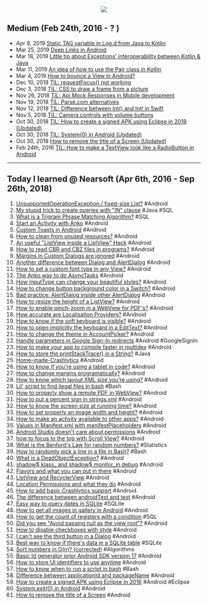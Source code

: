 <p align="center"><img src="https://github.com/saishaddai/Personal-Notes/blob/master/Blogs/TIL/til_2019_medium.png"/></p>

## Medium (Feb 24th, 2016 - ? )
- Apr 8, 2019 [Static TAG variable in Log.d from Java to Kotlin](https://medium.com/@saishaddai/static-tag-variable-in-log-d-from-java-to-kotlin-e09dea89701b)
- Mar 25, 2019 [Deep Links in Android](https://medium.com/@saishaddai/deep-links-in-android-ff4d5b9110d0)
- Mar 18, 2019 [Little tip about Exceptions’ interoperability between Kotlin & Java](https://medium.com/@saishaddai/little-tip-about-exceptions-interoperability-between-kotlin-java-e1e7b13f5431)
- Mar 11, 2019 [An idea of how to use the Pair class in Kotlin](https://medium.com/@saishaddai/an-idea-of-how-to-use-the-pair-class-in-kotlin-575e827e0808)
- Mar 4, 2019 [How to bounce a View in Android?](https://medium.com/@saishaddai/how-to-bounce-a-view-in-android-cee4aad83bce)
- Dec 10, 2018 [TIL: requestFocus() not working](https://medium.com/@saishaddai/til-requestfocus-not-working-22760b417cf9)
- Dec 3, 2018 [TIL: CSS to draw a frame from a picture](https://medium.com/@saishaddai/til-css-to-draw-a-frame-from-a-picture-2b0cfcf67c9a)
- Nov 26, 2018 [TIL: Api Mock Responses in Mobile development](https://medium.com/@saishaddai/til-api-mock-responses-in-mobile-development-29443d35c778)
- Nov 19, 2018 [TIL: Parse.com alternatives](https://medium.com/@saishaddai/til-parse-com-alternatives-39c427f59f43)
- Nov 12, 2018 [TIL: Difference between Int() and Int! in Swift](https://medium.com/@saishaddai/til-difference-between-int-and-int-in-swift-5a378cee844c)
- Nov 5, 2018 [TIL: Camera controls with volume buttons](https://medium.com/@saishaddai/til-camera-controls-with-volume-buttons-2bb4ef18972d)
- Oct 30, 2018 [TIL: How to create a signed APK using Eclipse in 2018 (Updated)](https://medium.com/@saishaddai/til-how-to-create-a-signed-apk-using-eclipse-in-2018-d7fa325ec6a)
- Oct 30, 2018 [TIL: System(0) in Android (Updated)](https://medium.com/@saishaddai/til-system-0-in-android-2555e7ba51d1)
- Oct 30, 2018 [How to remove the title of a Screen (Updated)](https://medium.com/@saishaddai/how-to-remove-the-title-of-a-screen-731e331a002d)
- Feb 24th, 2016 [TIL: How to make a TextView look like a RadioButton in Android](https://medium.com/@saishaddai/how-to-make-a-textview-look-like-a-radiobutton-in-android-482e1da3801c)


---
## Today I learned @ Nearsoft (Apr 6th, 2016 - Sep 26th, 2018)
1. [UnsupportedOperationException / fixed-size List?](https://tilns.herokuapp.com/posts/97fee6c06f-unsupportedoperationexception-fixedsize-list) #Android
1. [My stupid trick to create queries with "IN" clause](https://tilns.herokuapp.com/posts/a0e9ce7740-my-stupid-trick-to-create-queries-with-in-clause) #Java #SQL
1. [What is a Trigram Phrase Matching Algorithm?](https://tilns.herokuapp.com/posts/37bcc754e6-what-is-a-trigram-phrase-matching-algorithm) #SQL
1. [Start an Activity with Anko](https://tilns.herokuapp.com/posts/b5813a6bc5-start-an-activity-with-anko) #Android
1. [Custom Toasts in Android](https://tilns.herokuapp.com/posts/c0d7cb4332-custom-toasts-in-android) #Android
1. [How to clean from unused resources?](https://tilns.herokuapp.com/posts/1d01d81c0f-how-to-clean-from-unused-resources) #Android
1. [An useful "ListView inside a ListView" Hack](https://tilns.herokuapp.com/posts/c7782e36c4-an-useful-listview-inside-a-listview-hack) #Android
1. [How to read CBR and CBZ files in programs?](https://tilns.herokuapp.com/posts/8fc38d4163-how-to-read-cbr-and-cbz-files-in-programs) #Android
1. [Margins in Custom Dialogs are ignored](https://tilns.herokuapp.com/posts/1544f7180e-margins-in-custom-dialogs-are-ignored) #Android
1. [Another difference between Dialog and AlertDialog](https://tilns.herokuapp.com/posts/1809c6f84d-another-difference-between-dialog-and-alertdialog) #Android
1. [How to set a custom font type in any View?](https://tilns.herokuapp.com/posts/0b83737efb-how-to-set-a-custom-font-type-in-any-view) #Android
1. [The Anko way to do AsyncTasks](https://tilns.herokuapp.com/posts/68378e66ff-the-anko-way-to-do-asynctasks) #Android
1. [How inputType can change your beautiful styles?](https://tilns.herokuapp.com/posts/3b04fa47d6-how-inputtype-can-change-your-beautiful-styles) #Android
1. [How to change button background color in a Switch?](https://tilns.herokuapp.com/posts/19193ac34c-how-to-change-button-background-color-in-a-switch) #Android
1. [Bad practice: AlertDialog inside other AlertDialog](https://tilns.herokuapp.com/posts/976df4343f-bad-practice-alertdialog-inside-other-alertdialog) #Android
1. [How to resize the height of a ListView?](https://tilns.herokuapp.com/posts/616d60f8be-how-to-resize-the-height-of-a-listview) #Android
1. [How to enable pinch-zoom in a WebView for PDF's?](https://tilns.herokuapp.com/posts/734512067d-how-to-enable-pinchzoom-in-a-webview-for-pdfs) #Android
1. [How accurate are Localisation Providers?](https://tilns.herokuapp.com/posts/056cf5da09-how-accurate-are-localisation-providers) #Android
1. [How to know if the soft keyboard is visible?](https://tilns.herokuapp.com/posts/f58f074789-how-to-know-if-the-soft-keyboard-is-visible) #Android
1. [How to open implicitly the keyboard in a EditText?](https://tilns.herokuapp.com/posts/86733b8cfc-how-to-open-implicitly-the-keyboard-in-a-edittext) #Android
1. [How to change the theme in AccountPicker?](https://tilns.herokuapp.com/posts/72fd6f2a42-how-to-change-the-theme-in-accountpicker) #Android
1. [Handle parameters in Google Sign-In redirects](https://tilns.herokuapp.com/posts/d32c4a72ee-handle-parameters-in-google-signin-redirects) #Android #GoogleSignIn
1. [How to make your app to compile faster in multidex](https://tilns.herokuapp.com/posts/36dc327a41-how-to-make-your-app-to-compile-faster-in-multidex) #Android
1. [How to store the printStackTrace() in a String?](https://tilns.herokuapp.com/posts/d7ba3c0edc-how-to-store-the-printstacktrace-in-a-string) #Java
1. [Home-made-Crashlytics](https://tilns.herokuapp.com/posts/e819e858bb-homemadecrashlytics) #Android
1. [How to know if you're using a tablet in code?](https://tilns.herokuapp.com/posts/b96d8e4903-how-to-know-if-youre-using-a-tablet-in-code) #Android
1. [How to change margins programatically?](https://tilns.herokuapp.com/posts/6c87a65680-how-to-change-margins-programatically) #Android
1. [How to know which layout XML size you’re using?](https://tilns.herokuapp.com/posts/ed463fb705-how-to-know-which-layout-xml-size-youre-using) #Android
1. [Lil' script to find ilegal files in bash](https://tilns.herokuapp.com/posts/e8b03f6ba5-lil-script-to-find-ilegal-files-in-bash) #Bash
1. [How to properly show a remote PDF in WebView?](https://tilns.herokuapp.com/posts/5bb492f7b4-how-to-properly-show-a-remote-pdf-in-webview) #Android
1. [How to put a percent sign in strings.xml](https://tilns.herokuapp.com/posts/bfa297cd3c-how-to-put-a-percent-sign-in-stringsxml) #Android
1. [How to know the screen size at running time?](https://tilns.herokuapp.com/posts/9880a13941-how-to-know-the-screen-size-at-running-time) #Android
1. [How to set properly an image width and height?](https://tilns.herokuapp.com/posts/1ebd215370-how-to-set-properly-an-image-width-and-height) #Android
1. [How to make an activity available to other apps?](https://tilns.herokuapp.com/posts/ef950162c4-how-to-make-an-activity-available-to-other-apps) #Android
1. [Values in Manifest.xml with manifestPlaceholders](https://tilns.herokuapp.com/posts/e2361e23de-values-in-manifestxml-with-manifestplaceholders) #Android
1. [Android Studio doesn't care about permissions](https://tilns.herokuapp.com/posts/35877e3170-android-studio-doesnt-care-about-permissions) #Android
1. [how to focus to the top with Scroll View?](https://tilns.herokuapp.com/posts/b8265b6495-how-to-focus-to-the-top-with-scroll-view) #Android
1. [What is the Benford's Law for random numbers?](https://tilns.herokuapp.com/posts/241ee1c3a9-what-is-the-benfords-law-for-random-numbers) #Statistics
1. [How to randomly pick a line in a file in Bash?](https://tilns.herokuapp.com/posts/1d3a55d115-how-to-randomly-pick-a-line-in-a-file-in-bash) #Bash
1. [What is a DeadObjectException?](https://tilns.herokuapp.com/posts/cf0d923dc8-what-is-a-deadobjectexception) #Android
1. [shadow$ klass_ and shadow$ monitor_in debug](https://tilns.herokuapp.com/posts/c04f2959a0-shadowklass-and-shadowmonitor-in-debug) #Android
1. [Flavors and what you can put in there](https://tilns.herokuapp.com/posts/e9929fc743-flavors-and-what-you-can-put-in-there) #Android
1. [ListView and RecyclerView](https://tilns.herokuapp.com/posts/3fa61f8889-listview-and-recyclerview) #Android
1. [Location Permissions and what they do](https://tilns.herokuapp.com/posts/4dc1979e76-location-permissions-and-what-they-do) #Android
1. [How to add basic Crashlytics support](https://tilns.herokuapp.com/posts/27e1f7b90d-how-to-add-basic-crashlytics-support) #Android
1. [The difference between androidTest and test](https://tilns.herokuapp.com/posts/d29f741ae3-the-difference-between-androidtest-and-test) #Android
1. [Easy way to query dates in SQLite](https://tilns.herokuapp.com/posts/47d0ee6ae7-easy-way-to-query-dates-in-sqlite) #SQLite
1. [How to get all images in gallery in Android](https://tilns.herokuapp.com/posts/ae3af2d5e0-how-to-get-all-images-in-gallery-in-android) #Android
1. [How to get the count of registers with a condition](https://tilns.herokuapp.com/posts/aacd8068e1-how-to-get-the-count-of-registers-with-a-condition) #SQL
1. [Did you see "Avoid passing null as the view root”?](https://tilns.herokuapp.com/posts/1c61c3ca7f-did-you-see-avoid-passing-null-as-the-view-root) #Android
1. [How to disable checkboxes with style](https://tilns.herokuapp.com/posts/a53f182769-how-to-disable-checkboxes-with-style) #Android
1. [I can't see the third button in a Dialog](https://tilns.herokuapp.com/posts/856cb752be-i-cant-see-the-third-button-in-a-dialog) #Android
1. [Best way to know if there's data in a SQLite table](https://tilns.herokuapp.com/posts/ed8ef689c9-best-way-to-know-if-theres-data-in-a-sqlite-table) #SQLite
1. [Sort numbers in O(n)? (corrected)](https://tilns.herokuapp.com/posts/9b3e84443a-sort-numbers-in-on-corrected) #Algorithms
1. [Basic Id generator prior Android SDK version 17](https://tilns.herokuapp.com/posts/433cdd08bb-basic-id-generator-prior-android-sdk-version-17) #Android
1. [How to store UI identifiers to use anytime](https://tilns.herokuapp.com/posts/e424c2cdce-how-to-store-ui-identifiers-to-use-anytime) #Android
1. [How to know when to run a script in bash](https://tilns.herokuapp.com/posts/ac6de39dbb-how-to-know-when-to-run-a-script-in-bash) #Bash
1. [Difference between applicationId and packageName](https://tilns.herokuapp.com/posts/24a3d59998-difference-between-applicationid-and-packagename) #Android
1. [How to create a signed APK using Eclipse in 2016](https://tilns.herokuapp.com/posts/86a6563152-how-to-create-a-signed-apk-using-eclipse-in-2016) #Android #Eclipse
1. [System.exit(0) in Android](https://tilns.herokuapp.com/posts/4ef8fb0955-systemexit0-in-android) #Android
1. [How to remove the title of a Screen](https://tilns.herokuapp.com/posts/75fc8625ac-how-to-remove-the-title-of-a-screen) #Android
